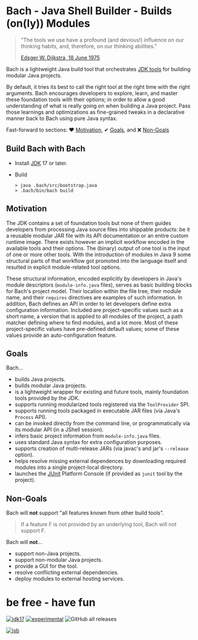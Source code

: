 # Bach - Java Shell Builder - Builds (on(ly)) Modules

> "The tools we use have a profound (and devious!) influence on our thinking habits, and, therefore, on our thinking abilities."
>
> [Edsger W. Dijkstra, 18 June 1975](https://www.cs.virginia.edu/~evans/cs655/readings/ewd498.html)

Bach is a lightweight Java build tool that orchestrates [JDK tools] for building modular Java projects.

By default, it tries its best to call the right tool at the right time with the right arguments. Bach encourages
developers to explore, learn, and master these foundation tools with their options; in order to allow a good
understanding of what is really going on when building a Java project. Pass those learnings and optimizations as
fine-grained tweaks in a declarative manner back to Bach using pure Java syntax.

Fast-forward to sections: ♥ [Motivation](#motivation), ✔ [Goals](#goals), and ❌ [Non-Goals](#non-goals)

## Build Bach with Bach

- Install [JDK] 17 or later.

- Build
  ```text
  > java .bach/src/bootstrap.java
  > .bach/bin/bach build
  ```

## Motivation

The JDK contains a set of foundation tools but none of them guides developers from processing Java source files into
shippable products: be it a reusable modular JAR file with its API documentation or an entire custom runtime image.
There exists however an implicit workflow encoded in the available tools and their options. The (binary)
output of one tool is the input of one or more other tools. With the introduction of modules in Java 9 some structural
parts of that workflow got promoted into the language itself and resulted in explicit module-related tool options.

These structural information, encoded explicitly by developers in Java's module descriptors (`module-info.java` files),
serves as basic building blocks for Bach's project model. Their location within the file tree, their module name, and
their `requires` directives are examples of such information. In addition, Bach defines an API in order to let
developers define extra configuration information. Included are project-specific values such as a short name, a version
that is applied to all modules of the project, a path matcher defining where to find modules, and a lot more. Most of
these project-specific values have pre-defined default values; some of these values provide an auto-configuration
feature.

## Goals

Bach...

- builds Java projects.
- builds modular Java projects.
- is a lightweight wrapper for existing and future tools, mainly foundation tools provided by the JDK.
- supports running modularized tools registered via the `ToolProvider` SPI.
- supports running tools packaged in executable JAR files (via Java's `Process` API).
- can be invoked directly from the command line, or programmatically via its modular API (in a JShell session).
- infers basic project information from `module-info.java` files.
- uses standard Java syntax for extra configuration purposes.
- supports creation of multi-release JARs (via javac's and jar's `--release` option).
- helps resolve missing external dependences by downloading required modules into a single project-local directory.
- launches the [JUnit] Platform Console (if provided as `junit` tool by the project).

## Non-Goals

Bach will **not** support "all features known from other build tools".

> If a feature F is not provided by an underlying tool, Bach will not support F.

Bach will **not**...

- support non-Java projects.
- support non-modular Java projects.
- provide a GUI for the tool.
- resolve conflicting external dependencies.
- deploy modules to external hosting services.

# be free - have fun

[![jdk17](https://img.shields.io/badge/JDK-17-blue.svg)](https://jdk.java.net)
[![experimental](https://img.shields.io/badge/API-experimental-yellow.svg)](https://sormuras.github.io/api/bach/17-ea)
![GitHub all releases](https://img.shields.io/github/downloads/sormuras/bach/total)

[![jsb](https://upload.wikimedia.org/wikipedia/commons/thumb/6/65/Bachsiegel.svg/220px-Bachsiegel.svg.png)](https://wikipedia.org/wiki/Johann_Sebastian_Bach)

[JDK]: https://jdk.java.net

[JDK tools]: https://docs.oracle.com/en/java/javase/16/docs/specs/man/index.html

[JUnit]: https://junit.org

